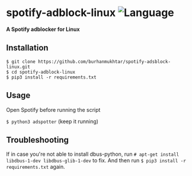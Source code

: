 # spotify-adblock-linux ![Language](https://img.shields.io/github/languages/top/vsvinav/spotify-adblock-linux?style=flat)

**A Spotify adblocker for Linux**

Installation   
------------
```
$ git clone https://github.com/burhanmukhtar/spotify-adsblock-linux.git
$ cd spotify-adblock-linux
$ pip3 install -r requirements.txt
```

Usage   
-----
Open Spotify before running the script

`$ python3 adspotter` (keep it running)

Troubleshooting
-----
If in case you're not able to install dbus-python, run `# apt-get install libdbus-1-dev libdbus-glib-1-dev` to fix.
And then run `$ pip3 install -r requirements.txt` again.
